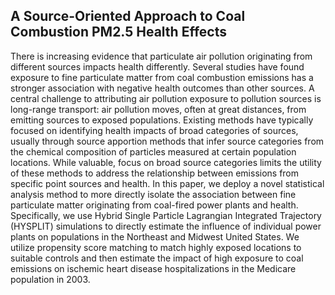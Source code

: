 ## A Source-Oriented Approach to Coal Combustion PM2.5 Health Effects

There is increasing evidence that particulate air pollution originating from different sources impacts health differently. Several studies have found exposure to fine particulate matter from coal combustion emissions has a stronger association with negative health outcomes than other sources. A central challenge to attributing air pollution exposure to pollution sources is long-range transport: air pollution moves, often at great distances, from emitting sources to exposed populations. Existing methods have typically focused on identifying health impacts of broad categories of sources, usually through source apportion methods that infer source categories from the chemical composition of particles measured at certain population locations. While valuable, focus on broad source categories limits the utility of these methods to address the relationship between emissions from specific point sources and health. In this paper, we deploy a novel statistical analysis method to more directly isolate the association between fine particulate matter originating from coal-fired power plants and health. Specifically, we use Hybrid Single Particle Lagrangian Integrated Trajectory (HYSPLIT) simulations to directly estimate the influence of individual power plants on populations in the Northeast and Midwest United States. We utilize propensity score matching to match highly exposed locations to suitable controls and then estimate the impact of high exposure to coal emissions on ischemic heart disease hospitalizations in the Medicare population in 2003.
